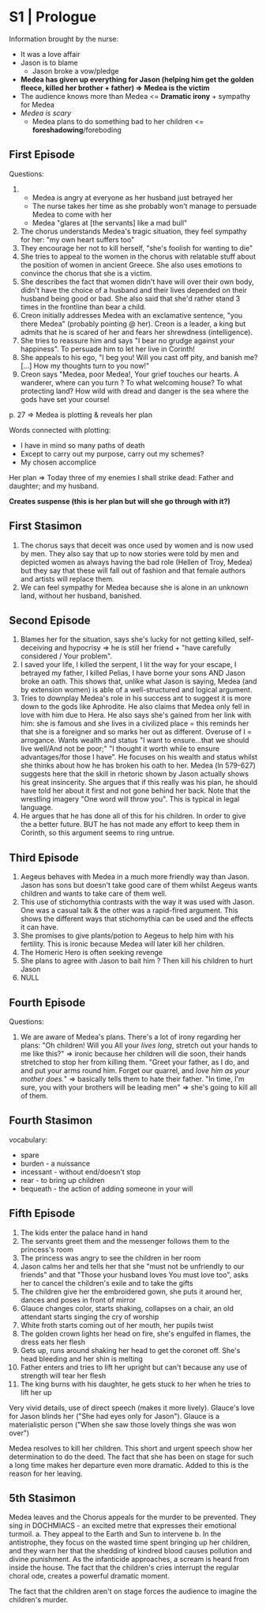# S1 | Prologue

Information brought by the nurse:
* It was a love affair
* Jason is to blame
    * Jason broke a vow/pledge
* **Medea has given up everything for Jason (helping him get the golden fleece, killed her brother + father) => Medea is the victim**
* The audience knows more than Medea <= **Dramatic irony** + sympathy for Medea 
* *Medea is scary*
    * Medea plans to do something bad to her children <= **foreshadowing**/foreboding


## First Episode

Questions:
1. * Medea is angry at everyone as her husband just betrayed her
    * The nurse takes her time as she probably won't manage to persuade Medea to come with her
    * Medea "glares at [the servants] like a mad bull"
2. The chorus understands Medea's tragic situation, they feel sympathy for her: "my own heart suffers too"
3. They encourage her not to kill herself, "she's foolish for wanting to die"
4. She tries to appeal to the women in the chorus with relatable stuff about the position of women in ancient Greece. She also uses emotions to convince the chorus that she is a victim.
5. She describes the fact that women didn't have will over their own body, didn't have the choice of a husband and their lives depended on their husband being good or bad. She also said that she'd rather stand 3 times in the frontline than bear a child.
6. Creon initially addresses Medea with an exclamative sentence, "you there Medea" (probably pointing @ her).  Creon is a leader, a king but admits that he is scared of her and fears her shrewdness (intelligence).
7. She tries to reassure him and says "I bear no grudge against *your* happiness". To persuade him to let her live in Corinth!
8. She appeals to his ego, "I beg you! Will you cast off pity, and banish me? [...] How my thoughts turn to you now!"
9. Creon says "Medea, poor Medea!, Your grief touches our hearts. A wanderer, where can you turn ? To what welcoming house? To what protecting land? How wild with dread and danger is the sea where the gods have set your course!

p. 27 => Medea is plotting & reveals her plan

Words connected with plotting:
* I have in mind so many paths of death
* Except to carry out my purpose, carry out my schemes?
* My chosen accomplice

Her plan => Today three of my enemies I shall strike dead: Father and daughter; and my husband.

**Creates suspense (this is her plan but will she go through with it?)**

## First Stasimon

1. The chorus says that deceit was once used by women and is now used by men. They also say that up to now stories were told by men and depicted women as always having the bad role (Hellen of Troy, Medea) but they say that these will fall out of fashion and that female authors and artists will replace them.
2. We can feel sympathy for Medea because she is alone in an unknown land, without her husband, banished.

## Second Episode

1. Blames her for the situation, says she's lucky for not getting killed, self-deceiving and hypocrisy => he is still her friend + "have carefully considered / Your problem". 
2. I saved your life, I killed the serpent, I lit the way for your escape, I betrayed my father, I killed Pelias, I have borne your sons AND Jason broke an oath. This shows that, unlike what Jason is saying, Medea (and by extension women) is able of a well-structured and logical argument.
3. Tries to downplay Medea's role in his success ant to suggest it is more down to the gods like Aphrodite. He also claims that Medea only fell in love with him due to Hera. He also says she's gained from her link with him: she is famous and she lives in a civilized place = this reminds her that she is a foreigner and so marks her out as different. Overuse of I = arrogance. Wants wealth and status "I want to ensure...that we should live well/And not be poor;" "I thought it worth while to ensure advantages/for those I have". He focuses on his wealth and status whilst she thinks about how he has broken his oath to her. Medea (ln 579-627) suggests here that the skill in rhetoric shown by Jason actually shows his great insincerity. She argues that if this really was his plan, he should have told her about it first and not gone behind her back. Note that the wrestling imagery "One word will throw you". This is typical in legal language.
4. He argues that he has done all of this for his children. In order to give the a better future. BUT he has not made any effort to keep them in Corinth, so this argument seems to ring untrue.

## Third Episode
1. Aegeus behaves with Medea in a much more friendly way than Jason. Jason has sons but doesn't take good care of them whilst Aegeus wants children and wants to take care of them well. 
2. This use of stichomythia contrasts with the way it was used with Jason. One was a casual talk & the other was a rapid-fired argument. This shows the different ways that stichomythia can be used and the effects it can have.
3. She promises to give plants/potion to Aegeus to help him with his fertility. This is ironic because Medea will later kill her children.
4. The Homeric Hero is often seeking revenge
5. She plans to agree with Jason to bait him ? Then kill his children to hurt Jason
6. NULL

## Fourth Episode 
Questions:
1. We are aware of Medea's plans. There's a lot of irony regarding her plans: "Oh children! Will you All your *lives long*, stretch out your hands to me like this?" => ironic because her children will die soon, their hands stretched to stop her from killing them. "Greet your father, as I do, and and put your arms round him. Forget our quarrel, and *love him as your mother does.*" => basically tells them to hate their father. "In time, I'm sure, you with your brothers will be leading men" => she's going to kill all of them. 

## Fourth Stasimon

vocabulary:
* spare
* burden - a nuissance
* incessant - without end/doesn't stop
* rear - to bring up children 
* bequeath - the action of adding someone in your will

## Fifth Episode

1. The kids enter the palace hand in hand
2. The servants greet them and the messenger follows them to the princess's room
3. The princess was angry to see the children in her room
4. Jason calms her and tells her that she "must not be unfriendly to our friends" and that "Those your husband loves You must love too", asks her to cancel the children's exile and to take the gifts
5. The children give her the embroidered gown, she puts it around her, dances and poses in front of mirror
6. Glauce changes color, starts shaking, collapses on a chair, an old attendant starts singing the cry of worship
7. White froth starts coming out of her mouth, her pupils twist
8. The golden crown lights her head on fire, she's engulfed in flames, the dress eats her flesh
9. Gets up, runs around shaking her head to get the coronet off. She's head bleeding and her shin is melting
10. Father enters and tries to lift her upright but can't because any use of strength will tear her flesh
11. The king burns with his daughter, he gets stuck to her when he tries to lift her up
    
Very vivid details, use of direct speech (makes it more lively). Glauce's love for Jason blinds her ("She had eyes only for Jason"). Glauce is a materialistic person ("When she saw those lovely things she was won over")

Medea resolves to kill her children. This short and urgent speech show her determination to do the deed. The fact that she has been on stage for such a long time makes her departure even more dramatic. Added to this is the reason for her leaving.

## 5th Stasimon
Medea leaves and the Chorus appeals for the murder to be prevented. They sing in DOCHMIACS - an excited metre that expresses their emotional turmoil.
a. They appeal to the Earth and Sun to intervene
b. In the antistrophe, they focus on the wasted time spent bringing up her children, and they warn her that the shedding of kindred blood causes pollution and divine punishment. 
As the infanticide approaches, a scream is heard from inside the house. The fact that the children's cries interrupt the regular choral ode, creates a powerful dramatic moment.

The fact that the children aren't on stage forces the audience to imagine the children's murder.
